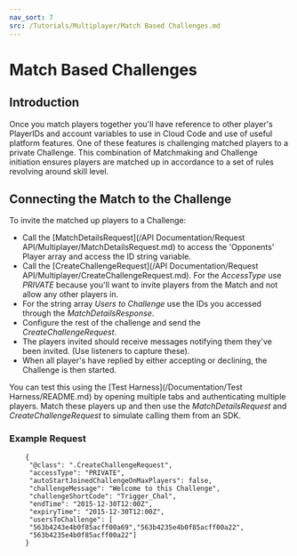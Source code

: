 ```yaml
---
nav_sort: 7
src: /Tutorials/Multiplayer/Match Based Challenges.md
---
```


# Match Based Challenges

## Introduction

Once you match players together you'll have reference to other player's PlayerIDs and account variables to use in Cloud Code and use of useful platform features. One of these features is challenging matched players to a private Challenge. This combination of Matchmaking and Challenge initiation ensures players are matched up in accordance to a set of rules revolving around skill level.

## Connecting the Match to the Challenge

To invite the matched up players to a Challenge:

  * Call the [MatchDetailsRequest](/API Documentation/Request API/Multiplayer/MatchDetailsRequest.md) to access the 'Opponents' Player array and access the ID string variable.
  * Call the [CreateChallengeRequest](/API Documentation/Request API/Multiplayer/CreateChallengeRequest.md). For the *AccessType* use *PRIVATE* because you'll want to invite players from the Match and not allow any other players in.
  * For the string array *Users to Challenge* use the IDs you accessed through the *MatchDetailsResponse*.
  * Configure the rest of the challenge and send the *CreateChallengeRequest*.
  * The players invited should receive messages notifying them they've been invited. (Use listeners to capture these).
  * When all player's have replied by either accepting or declining, the Challenge is then started.

You can test this using the [Test Harness](/Documentation/Test Harness/README.md) by opening multiple tabs and authenticating multiple players. Match these players up and then use the *MatchDetailsRequest* and *CreateChallengeRequest* to simulate calling them from an SDK.


### Example Request

```
    {
     "@class": ".CreateChallengeRequest",
     "accessType": "PRIVATE",
     "autoStartJoinedChallengeOnMaxPlayers": false,
     "challengeMessage": "Welcome to this Challenge",
     "challengeShortCode": "Trigger_Chal",
     "endTime": "2015-12-30T12:00Z",
     "expiryTime": "2015-12-30T12:00Z",
     "usersToChallenge": [
     "563b4243e4b0f85acff00a69","563b4235e4b0f85acff00a22",
     "563b4235e4b0f85acff00a22"]
    }

```

